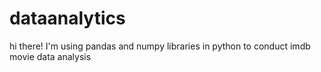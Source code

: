# dataanalytics
hi there! I'm using pandas and numpy libraries in python to conduct imdb movie data analysis
